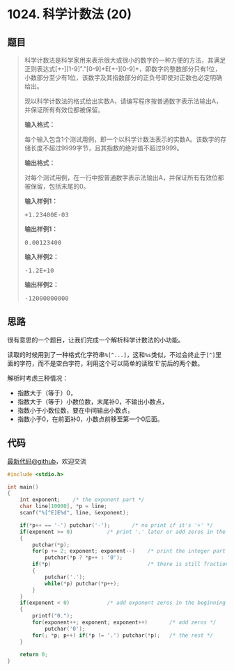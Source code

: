 <h1>1024. 科学计数法 (20)</h1>

## 题目

> <div id="problemContent">
> <p>科学计数法是科学家用来表示很大或很小的数字的一种方便的方法，其满足正则表达式[+-][1-9]"."[0-9]+E[+-][0-9]+，即数字的整数部分只有1位，小数部分至少有1位，该数字及其指数部分的正负号即使对正数也必定明确给出。</p>
> <p>现以科学计数法的格式给出实数A，请编写程序按普通数字表示法输出A，并保证所有有效位都被保留。</p>
> <p><b>
> 输入格式：
> </b></p>
> <p>每个输入包含1个测试用例，即一个以科学计数法表示的实数A。该数字的存储长度不超过9999字节，且其指数的绝对值不超过9999。</p>
> <p><b>
> 输出格式：
> </b></p>
> <p>对每个测试用例，在一行中按普通数字表示法输出A，并保证所有有效位都被保留，包括末尾的0。</p>
> <b>输入样例1：</b><pre>
> +1.23400E-03
> </pre>
> <b>输出样例1：</b><pre>
> 0.00123400
> </pre>
> <b>输入样例2：</b><pre>
> -1.2E+10
> </pre>
> <b>输出样例2：</b><pre>
> -12000000000
> </pre>
> </div>

## 思路

很有意思的一个题目，让我们完成一个解析科学计数法的小功能。

读取的时候用到了一种格式化字符串```%[^...]```，这和`%s`类似，不过会终止于```[^]```里面的字符，而不是空白字符，利用这个可以简单的读取'E'前后的两个数。

解析时考虑三种情况：
- 指数大于（等于）0，
 - 指数大于（等于）小数位数，末尾补0，不输出小数点，
 - 指数小于小数位数，要在中间输出小数点，
- 指数小于0，在前面补0，小数点前移至第一个0后面。

## 代码

[最新代码@github](https://github.com/OliverLew/PAT/blob/master/PATBasic/1024.c)，欢迎交流
```c
#include <stdio.h>

int main()
{
    int exponent;    /* the exponent part */
    char line[10000], *p = line;
    scanf("%[^E]E%d", line, &exponent);

    if(*p++ == '-') putchar('-');       /* no print if it's '+' */
    if(exponent >= 0)           /* print '.' later or add zeros in the end */
    {
        putchar(*p);
        for(p += 2; exponent; exponent--)    /* print the integer part */
            putchar(*p ? *p++ : '0');
        if(*p)                               /* there is still fraction part */
        {
            putchar('.');
            while(*p) putchar(*p++);
        }
    }
    if(exponent < 0)            /* add exponent zeros in the beginning */
    {
        printf("0.");
        for(exponent++; exponent; exponent++)       /* add zeros */
            putchar('0');
        for(; *p; p++) if(*p != '.') putchar(*p);   /* the rest */
    }
    
    return 0;
}

```